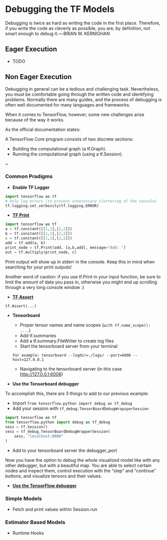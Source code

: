 # Debugging the TF Models

Debugging is twice as hard as writing the code in the first place. Therefore, if you write the code as cleverly as possible, 
you are, by definition, not smart enough to debug it. — BRIAN W. KERNIGHAN

## Eager Execution
- TODO

## Non Eager Execution

Debugging in general can be a tedious and challenging task. Nevertheless, you must be comfortable going through the 
written code and identifying problems. Normally there are many guides, and the process of debugging is often well documented for many languages and frameworks.

When it comes to TensorFlow, however, some new challenges arise because of the way it works.

As the official documentation states:

A TensorFlow Core program consists of two discrete sections:

- Building the computational graph (a tf.Graph).
- Running the computational graph (using a tf.Session).

~[](../../images/tf_graph.gif)

### Common Pradigms

- **Enable TF Logger**
```python
import tensorflow as tf
# Only log errors (to prevent unnecessary cluttering of the console)
tf.logging.set_verbosity(tf.logging.ERROR)
```
- [**TF Print**](https://www.tensorflow.org/api_docs/python/tf/Print)
```python
import tensorflow as tf
a = tf.constant([[1,1],[2,2]])
b = tf.constant([[1,1],[2,2]])
c = tf.constant([[1,1],[2,2]])
add = tf.add(a, b)
print_node = tf.Print(add, [a,b,add], message="Add: ")
out = tf.multiply(print_node, c)
```
Print output will show up in stderr in the console. Keep this in mind when searching for your print outputs!

Another word of caution: if you use tf.Print in your input function, be sure to limit the amount of data you pass in, 
otherwise you might end up scrolling through a very long console window :)

- [**TF Assert**](https://www.tensorflow.org/api_docs/python/tf/debugging/Assert)
```python
tf.Assert(...)
```

- **Tensorboard**
    - Proper tensor names and name scopes (`with tf.name_scope(): ....`)
    - Add tf.summaries
    - Add a tf.summary.FileWriter to create log files
    - Start the tensorboard server from your terminal
    ```
    For example: tensorboard --logdir=./logs/ --port=6006 --host=127.0.0.1
    ```
    - Navigating to the tensorboard server (in this case http://127.0.0.1:6006) 

- **Use the Tensorboard debugger**  

To accomplish this, there are 3 things to add to our previous example:

- Import `from tensorflow.python import debug as tf_debug`
- Add your session with `tf_debug.TensorBoardDebugWrapsperSession`
```python
import tensorflow as tf
from tensorflow.python import debug as tf_debug
sess = tf.Session()
sess = tf_debug.TensorBoardDebugWrapperSession(
    sess, "localhost:8080"
)
```
- Add to your tensorboard server the debugger_port

Now you have the option to debug the whole visualized model like with any other debugger, but with a beautiful map. 
You are able to select certain nodes and inspect them, control execution with the “step” and “continue” buttons, 
and visualize tensors and their values.
- [**Use the TensorFlow debugger**](https://www.tensorflow.org/guide/debugger)

### Simple Models
- Fetch and print values within Session.run

### Estimator Based Models
- Runtime Hooks

